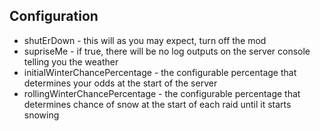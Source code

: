 ## Configuration
- shutErDown                    - this will as you may expect, turn off the mod
- supriseMe                     - if true, there will be no log outputs on the server console telling you the weather
- initialWinterChancePercentage - the configurable percentage that determines your odds at the start of the server
- rollingWinterChancePercentage - the configurable percentage that determines chance of snow at the start of each raid until it starts snowing
